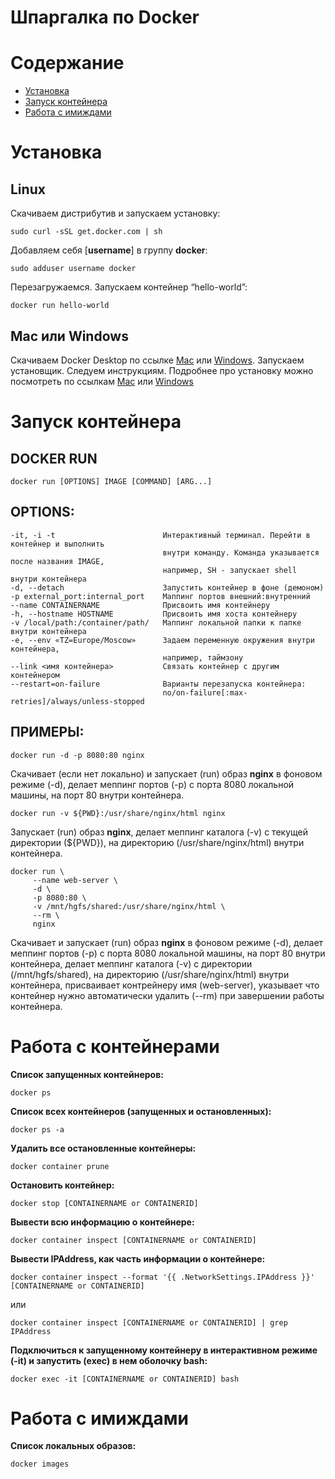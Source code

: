 # Шпаргалка по Docker

# Содержание

   * [Установка](#установка)
   * [Запуск контейнера](#Запуск-контейнера)
   * [Работа с имиждами](#Работа-с-имиждами)
   
# Установка

## Linux

Скачиваем дистрибутив и запускаем установку:
```
sudo curl -sSL get.docker.com | sh
```
Добавляем себя [**username**] в группу **docker**:
```
sudo adduser username docker
```
Перезагружаемся. Запускаем контейнер “hello-world”:
```
docker run hello-world
```

## Mac или Windows

Скачиваем Docker Desktop по ссылке [Mac](https://download.docker.com/mac/stable/Docker.dmg) или [Windows](https://download.docker.com/win/stable/InstallDocker.msi). 
Запускаем установщик. Следуем инструкциям. Подробнее про установку можно посмотреть по ссылкам [Mac](https://docs.docker.com/docker-for-mac/install/) или [Windows](https://docs.docker.com/docker-for-windows/install/)

# Запуск контейнера

## DOCKER RUN
```
docker run [OPTIONS] IMAGE [COMMAND] [ARG...]
```

## OPTIONS:
    -it, -i -t                        Интерактивный терминал. Перейти в контейнер и выполнить
                                      внутри команду. Команда указывается после названия IMAGE, 
                                      например, SH - запускает shell внутри контейнера
    -d, --detach                      Запустить контейнер в фоне (демоном)
    -p external_port:internal_port    Маппинг портов внешний:внутренний
    --name CONTAINERNAME              Присвоить имя контейнеру
    -h, --hostname HOSTNAME           Присвоить имя хоста контейнеру
    -v /local/path:/container/path/   Маппинг локальной папки к папке внутри контейнера
    -e, --env «TZ=Europe/Moscow»      Задаем переменную окружения внутри контейнера,
                                      например, таймзону
    --link <имя контейнера>           Связать контейнер с другим контейнером
    --restart=on-failure              Варианты перезапуска контейнера:
                                      no/on-failure[:max-retries]/always/unless-stopped
    
## ПРИМЕРЫ:
```
docker run -d -p 8080:80 nginx
```
Скачивает (если нет локально) и запускает (run) образ **nginx** в фоновом режиме (-d), делает меппинг портов (-p) с порта 8080 локальной машины, на порт 80 внутри контейнера.
```
docker run -v ${PWD}:/usr/share/nginx/html nginx
```
Запускает (run) образ **nginx**, делает меппинг каталога (-v) с текущей директории (${PWD}), на директорию (/usr/share/nginx/html) внутри контейнера.
```
docker run \
     --name web-server \
     -d \
     -p 8080:80 \
     -v /mnt/hgfs/shared:/usr/share/nginx/html \
     --rm \
     nginx
```
Скачивает и запускает (run) образ **nginx** в фоновом режиме (-d), делает меппинг портов (-p) с порта 8080 локальной машины, на порт 80 внутри контейнера, делает меппинг каталога (-v) с директории (/mnt/hgfs/shared), на директорию (/usr/share/nginx/html) внутри контейнера, присваивает контрейнеру имя (web-server), указывает что контейнер нужно автоматически удалить (--rm) при завершении работы контейнера.

# Работа с контейнерами
**Список запущенных контейнеров:**
```
docker ps
```
**Список всех контейнеров (запущенных и остановленных):**
```
docker ps -a
```
**Удалить все остановленные контейнеры:**
```
docker container prune
```
**Остановить контейнер:**
```
docker stop [CONTAINERNAME or CONTAINERID]
```
**Вывести всю информацию о контейнере:**
```
docker container inspect [CONTAINERNAME or CONTAINERID]
```
**Вывести IPAddress, как часть информации о контейнере:**
```
docker container inspect --format '{{ .NetworkSettings.IPAddress }}' [CONTAINERNAME or CONTAINERID]
```
или
```
docker container inspect [CONTAINERNAME or CONTAINERID] | grep IPAddress
```
**Подключиться к запущенному контейнеру в интерактивном режиме (-it) и запустить (exec) в нем оболочку bash:**
```
docker exec -it [CONTAINERNAME or CONTAINERID] bash
```

# Работа с имиждами
**Список локальных образов:**
```
docker images
```
